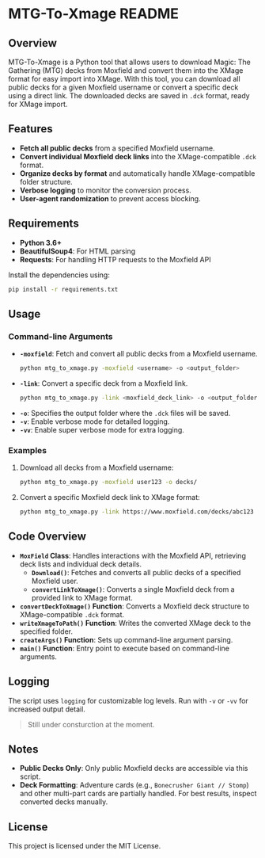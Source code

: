 
# MTG-To-Xmage README

## Overview
MTG-To-Xmage is a Python tool that allows users to download Magic: The Gathering (MTG) decks from Moxfield and convert them into the XMage format for easy import into XMage. With this tool, you can download all public decks for a given Moxfield username or convert a specific deck using a direct link. The downloaded decks are saved in `.dck` format, ready for XMage import.

## Features
- **Fetch all public decks** from a specified Moxfield username.
- **Convert individual Moxfield deck links** into the XMage-compatible `.dck` format.
- **Organize decks by format** and automatically handle XMage-compatible folder structure.
- **Verbose logging** to monitor the conversion process.
- **User-agent randomization** to prevent access blocking.

## Requirements
- **Python 3.6+**
- **BeautifulSoup4**: For HTML parsing
- **Requests**: For handling HTTP requests to the Moxfield API

Install the dependencies using:
```bash
pip install -r requirements.txt
```

## Usage

### Command-line Arguments
- **`-moxfield`**: Fetch and convert all public decks from a Moxfield username.
  ```bash
  python mtg_to_xmage.py -moxfield <username> -o <output_folder>
  ```
- **`-link`**: Convert a specific deck from a Moxfield link.
  ```bash
  python mtg_to_xmage.py -link <moxfield_deck_link> -o <output_folder>
  ```
- **`-o`**: Specifies the output folder where the `.dck` files will be saved.
- **`-v`**: Enable verbose mode for detailed logging.
- **`-vv`**: Enable super verbose mode for extra logging.

### Examples
1. Download all decks from a Moxfield username:
   ```bash
   python mtg_to_xmage.py -moxfield user123 -o decks/
   ```
2. Convert a specific Moxfield deck link to XMage format:
   ```bash
   python mtg_to_xmage.py -link https://www.moxfield.com/decks/abc123 -o decks/
   ```

## Code Overview

- **`MoxField` Class**: Handles interactions with the Moxfield API, retrieving deck lists and individual deck details.
  - **`Download()`**: Fetches and converts all public decks of a specified Moxfield user.
  - **`convertLinkToXmage()`**: Converts a single Moxfield deck from a provided link to XMage format.
- **`convertDeckToXmage()` Function**: Converts a Moxfield deck structure to XMage-compatible `.dck` format.
- **`writeXmageToPath()` Function**: Writes the converted XMage deck to the specified folder.
- **`createArgs()` Function**: Sets up command-line argument parsing.
- **`main()` Function**: Entry point to execute based on command-line arguments.

## Logging
The script uses `logging` for customizable log levels. Run with `-v` or `-vv` for increased output detail.
>Still under consturction at the moment.

## Notes
- **Public Decks Only**: Only public Moxfield decks are accessible via this script.
- **Deck Formatting**: Adventure cards (e.g., `Bonecrusher Giant // Stomp`) and other multi-part cards are partially handled. For best results, inspect converted decks manually.

## License
This project is licensed under the MIT License.
